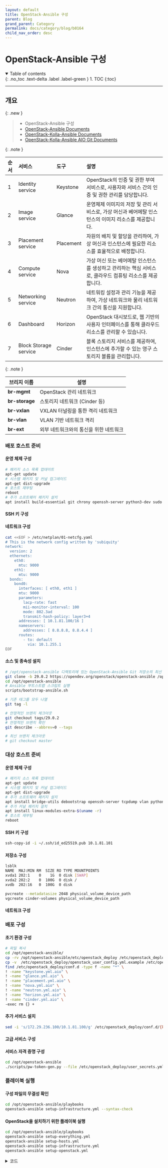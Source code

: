 ```yaml
---
layout: default
title: OpenStack-Ansible 구성
parent: Blog
grand_parent: Category
permalink: docs/category/blog/b0164
child_nav_order: desc
---
```


# OpenStack-Ansible 구성

<details open markdown="block">
  <summary>
    Table of contents
  </summary>
  {: .no_toc .text-delta .label .label-green }
1. TOC
{:toc}
</details>

---

## 개요

{: .new }
> - OpenStack-Ansible 구성
> - [OpenStack-Ansible Documents](https://docs.openstack.org/openstack-ansible/latest/id/user/aio/quickstart.html)
> - [OpenStack-Kolla-Ansible Documents](https://docs.openstack.org/kolla-ansible/latest/user/quickstart.html)
> - [OpenStack-Kolla-Ansible AIO Git Documents](https://github.com/shivamtomar10/Openstack-Kolla-Ansible/blob/main/deployscript.sh)

{: .note }
>
| 순서   | 서비스                   | 도구               | 설명                                                                  |
|:------|:-----------------------|:------------------|:---------------------------------------------------------------------|
| 1    | Identity service      | Keystone        | OpenStack의 인증 및 권한 부여 서비스로, 사용자와 서비스 간의 인증 및 권한 관리를 담당합니다. |
| 2    | Image service         | Glance          | 운영체제 이미지의 저장 및 관리 서비스로, 가상 머신과 베어메탈 인스턴스의 이미지 리소스를 제공합니다. |
| 3    | Placement service     | Placement       | 자원의 배치 및 할당을 관리하여, 가상 머신과 인스턴스에 필요한 리소스를 효율적으로 배정합니다. |
| 4    | Compute service       | Nova            | 가상 머신 또는 베어메탈 인스턴스를 생성하고 관리하는 핵심 서비스로, 클라우드 컴퓨팅 리소스를 제공합니다. |
| 5    | Networking service    | Neutron         | 네트워킹 설정과 관리 기능을 제공하여, 가상 네트워크와 물리 네트워크 간의 통신을 지원합니다. |
| 6    | Dashboard             | Horizon         | OpenStack 대시보드로, 웹 기반의 사용자 인터페이스를 통해 클라우드 리소스를 관리할 수 있습니다. |
| 7    | Block Storage service | Cinder          | 블록 스토리지 서비스를 제공하여, 인스턴스에 추가할 수 있는 영구 스토리지 볼륨을 관리합니다. |

{: .note }
>
| 브리지 이름     | 설명                                      |
|----------------|------------------------------------------|
| **br-mgmt**    | OpenStack 관리 네트워크                   |
| **br-storage** | 스토리지 네트워크 (Cinder 등)              |
| **br-vxlan**   | VXLAN 터널링을 통한 격리 네트워크         |
| **br-vlan**    | VLAN 기반 네트워크 격리                  |
| **br-ext**     | 외부 네트워크와의 통신을 위한 네트워크    |


### 배포 호스트 준비

#### 운영 체제 구성

```bash
# 패키지 소스 목록 업데이트
apt-get update
# 시스템 패키지 및 커널 업그레이드
apt-get dist-upgrade
# 호스트 재부팅
reboot
# 추가 소프트웨어 패키지 설치
apt install build-essential git chrony openssh-server python3-dev sudo
```

#### SSH 키 구성

#### 네트워크 구성

```bash
cat <<EOF > /etc/netplan/01-netcfg.yaml 
# This is the network config written by 'subiquity'
network:
  version: 2
  ethernets:
    eth0:
      mtu: 9000
    eth1:
      mtu: 9000
  bonds:
    bond0:
      interfaces: [ eth0, eth1 ]
      mtu: 9000
      parameters:
        lacp-rate: fast
        mii-monitor-interval: 100
        mode: 802.3ad
        transmit-hash-policy: layer3+4
      addresses: [ 10.1.81.100/16 ]
      nameservers:
        addresses: [ 8.8.8.8, 8.8.4.4 ]
      routes:
        - to: default
          via: 10.1.255.1
EOF
```

#### 소스 및 종속성 설치

```bash
# /opt/openstack-ansible 디렉토리에 있는 OpenStack-Ansible Git 저장소의 최신 안정 릴리스 복제
git clone -b 29.0.2 https://opendev.org/openstack/openstack-ansible /opt/openstack-ansible
cd /opt/openstack-ansible
# Ansible 부트스트랩 스크립트 실행
scripts/bootstrap-ansible.sh
```

```bash
# 기존 태그를 모두 나열
git tag -l

# 안정적인 브랜치 체크아웃
git checkout tags/29.0.2
# 안정적인 브랜치 확인
git describe --abbrev=0 --tags

# 최신 브랜치 체크아웃
# git checkout master
```

### 대상 호스트 준비

#### 운영 체제 구성

```bash
# 패키지 소스 목록 업데이트
apt-get update
# 시스템 패키지 및 커널 업그레이드
apt-get dist-upgrade
# 추가 소프트웨어 패키지 설치
apt install bridge-utils debootstrap openssh-server tcpdump vlan python3
# 추가 커널 패키지 설치
apt install linux-modules-extra-$(uname -r)
# 호스트 재부팅
reboot
```

#### SSH 키 구성

```bash
ssh-copy-id -i ~/.ssh/id_ed25519.pub 10.1.81.101
```

#### 저장소 구성

```bash
lsblk
NAME  MAJ:MIN RM  SIZE RO TYPE MOUNTPOINTS
xvda1 202:1    0    1G  0 disk [SWAP]
xvda2 202:2    0  100G  0 disk /
xvdb  202:16   0  100G  0 disk
```

```bash
pvcreate --metadatasize 2048 physical_volume_device_path
vgcreate cinder-volumes physical_volume_device_path
```
#### 네트워크 구성

### 배포 구성

#### 초기 환경 구성

```bash
# 파일 복사
cd /opt/openstack-ansible/
cp -rv /opt/openstack-ansible/etc/openstack_deploy /etc/openstack_deploy
cp -v  /etc/openstack_deploy/openstack_user_config.yml.example /etc/openstack_deploy/openstack_user_config.yml
find /etc/openstack_deploy/conf.d -type f -name "*" \
! -name "keystone.yml.aio" \
! -name "glance.yml.aio" \
! -name "placement.yml.aio" \
! -name "nova.yml.aio" \
! -name "neutron.yml.aio" \
! -name "horizon.yml.aio" \
! -name "cinder.yml.aio" \
-exec rm {} +
```
#### 추가 서비스 설치

```bash
sed -i 's/172.29.236.100/10.1.81.100/g' /etc/openstack_deploy/conf.d/{keystone.yml,glance.yml,placement.yml,nova.yml,neutron.yml,horizon.yml,cinder.yml}
```

#### 고급 서비스 구성
#### 서비스 자격 증명 구성

```bash
cd /opt/openstack-ansible
./scripts/pw-token-gen.py --file /etc/openstack_deploy/user_secrets.yml
```

### 플레이북 실행

#### 구성 파일의 무결성 확인

```bash
cd /opt/openstack-ansible/playbooks
openstack-ansible setup-infrastructure.yml --syntax-check
```

#### OpenStack을 설치하기 위한 플레이북 실행

```bash
cd /opt/openstack-ansible/playbooks
openstack-ansible setup-everything.yml
openstack-ansible setup-hosts.yml
openstack-ansible setup-infrastructure.yml
openstack-ansible setup-openstack.yml
```

<details markdown="block">
  <summary>
    코드
  </summary>
  {: .text-delta .label .label-green }
  
```bash
---
cidr_networks:
  management: 10.1.81.0/24
  tunnel: 10.1.82.0/24
  storage: 10.1.83.0/24

used_ips:
  - "10.1.81.1,10.1.81.20"
  - "10.1.82.1,10.1.82.20"
  - "10.1.83.1,10.1.83.20"

global_overrides:
  external_lb_vip_address: 10.1.81.100  # VIP를 단일 서버 IP로 설정
  internal_lb_vip_address: 10.1.81.100
  management_bridge: "br-mgmt"
  provider_networks:
    - network:
        container_bridge: "br-mgmt"
        container_type: "veth"
        container_interface: "eth1"
        ip_from_q: "management"
        type: "raw"
        group_binds:
          - all_containers
          - hosts
        is_management_address: true
    - network:
        container_bridge: "br-vxlan"
        container_type: "veth"
        container_interface: "eth10"
        ip_from_q: "tunnel"
        type: "vxlan"
        range: "1:1000"
        net_name: "vxlan"
        group_binds:
          - neutron_linuxbridge_agent
    - network:
        container_bridge: "br-storage"
        container_type: "veth"
        container_interface: "eth2"
        ip_from_q: "storage"
        type: "raw"
        group_binds:
          - glance_api
          - cinder_api
          - cinder_volume
          - nova_compute

###
### Infrastructure
###

shared-infra_hosts:
  infra1:
    ip: 10.1.81.100

repo-infra_hosts:
  infra1:
    ip: 10.1.81.100

haproxy_hosts:
  infra1:
    ip: 10.1.81.100

###
### OpenStack
###

identity_hosts:
  infra1:
    ip: 10.1.81.100

storage-infra_hosts:
  infra1:
    ip: 10.1.81.100

image_hosts:
  infra1:
    ip: 10.1.81.100

placement-infra_hosts:
  infra1:
    ip: 10.1.81.100

compute-infra_hosts:
  infra1:
    ip: 10.1.81.100

orchestration_hosts:
  infra1:
    ip: 10.1.81.100

dashboard_hosts:
  infra1:
    ip: 10.1.81.100

network_hosts:
  infra1:
    ip: 10.1.81.100

compute_hosts:
  infra1:
    ip: 10.1.81.100

storage_hosts:
  infra1:
    ip: 10.1.81.100
    container_vars:
      cinder_backends:
        limit_container_types: cinder_volume
        lvm:
          volume_group: cinder-volumes
          volume_driver: cinder.volume.drivers.lvm.LVMVolumeDriver
          volume_backend_name: LVM_iSCSI
          iscsi_ip_address: "10.1.83.100"
```

</details>

